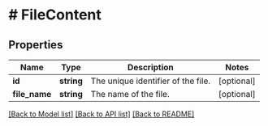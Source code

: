 # # FileContent

## Properties

Name | Type | Description | Notes
------------ | ------------- | ------------- | -------------
**id** | **string** | The unique identifier of the file. | [optional] 
**file_name** | **string** | The name of the file. | [optional] 

[[Back to Model list]](../../README.md#documentation-for-models) [[Back to API list]](../../README.md#documentation-for-api-endpoints) [[Back to README]](../../README.md)



